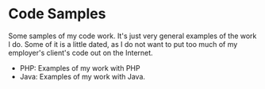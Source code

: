 Code Samples
============

Some samples of my code work. It's just very general examples of the work I do. Some of it is a little dated,
as I do not want to put too much of my employer's client's code out on the Internet.

* PHP: Examples of my work with PHP
* Java: Examples of my work with Java.
